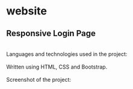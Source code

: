 # website
## Responsive Login Page
<br>
Languages and technologies used in the project:
<br> <br>
Written using HTML, CSS and Bootstrap.
<br> <br>
Screenshot of the project:
<br> <br>
